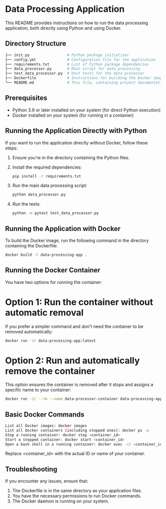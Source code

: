 # Data Processing Application

This README provides instructions on how to run the data processing application, both directly using Python and using Docker.

## Directory Structure
```bash
├── init.py                 # Python package initializer
├── config.yml              # Configuration file for the application
├── requirements.txt        # List of Python package dependencies
├── data_processor.py       # Main script for data processing
├── test_data_processor.py  # Unit tests for the data processor
├── Dockerfile              # Instructions for building the Docker image
└── README.md               # This file, containing project documentation
```
## Prerequisites

- Python 3.9 or later installed on your system (for direct Python execution)
- Docker installed on your system (for running in a container)

## Running the Application Directly with Python
If you want to run the application directly without Docker, follow these steps:

1. Ensure you're in the directory containing the Python files.

2. Install the required dependencies:
   ```bash
   pip install -r requirements.txt
3. Run the main data processing script:
   ```bash
   python data_processor.py
   ```
4. Run the tests:
   ```bash
   python -m pytest test_data_processor.py
   ```

## Running the Application with Docker

To build the Docker image, run the following command in the directory containing the Dockerfile:

```bash
docker build -t data-processing-app .
```

## Running the Docker Container
You have two options for running the container:
# Option 1: Run the container without automatic removal
If you prefer a simpler command and don't need the container to be removed automatically:
```bash
docker run -it data-processing-app:latest
```

# Option 2: Run and automatically remove the container
This option ensures the container is removed after it stops and assigns a specific name to your container:

```bash
docker run -it --rm --name data-processor-container data-processing-app
```

## Basic Docker Commands
```bash
List all Docker images: docker images
List all Docker containers (including stopped ones): docker ps -a
Stop a running container: docker stop <container_id>
Start a stopped container: docker start <container_id>
Open a bash shell in a running container: docker exec -it <container_id> /bin/bash
```
Replace <container_id> with the actual ID or name of your container.

## Troubleshooting
If you encounter any issues, ensure that:

1. The Dockerfile is in the same directory as your application files.
2. You have the necessary permissions to run Docker commands.
3. The Docker daemon is running on your system.
